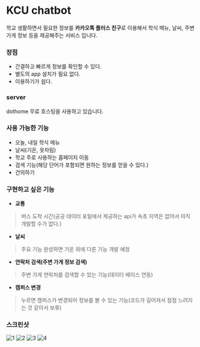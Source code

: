 # KCU chatbot
학교 생활하면서 필요한 정보를 **카카오톡 플러스 친구**로 이용해서 학식 메뉴, 날씨, 주변 가게 정보 등을 제공해주는 서비스 입니다.

### 장점
- 간결하고 빠르게 정보를 확인할 수 있다.
- 별도의 app 설치가 필요 없다.
- 이용하기가 쉽다.

### server
dothome 무료 호스팅을 사용하고 있습니다.

### 사용 가능한 기능
- 오늘, 내일 학식 메뉴
- 날씨(기온, 옷차림)
- 학교 주로 사용하는 홈페이지 이동
- 검색 기능(해당 단어가 포함되면 원하는 정보를 얻을 수 있다.)
- 건의하기

### 구현하고 싶은 기능
- **교통**
>버스 도착 시간(공공 데이터 포털에서 제공하는 api가 속초 지역은 없어서 아직 개발할 수가 없다.)
- **날씨**
>주요 기능 완성하면 기온 외에 다른 기능 개발 예정
- **연락처 검색(주변 가게 정보 검색)**
>주변 가게 연락처를 검색할 수 있는 기능(데이터 베이스 연동)
- **캠퍼스 변경**
>누르면 캠퍼스가 변경되어 정보를 볼 수 있는 기능(코드가 길어져서 점점 느려지는 것 같아서 보류)

### 스크린샷
![1](https://user-images.githubusercontent.com/41109150/43906276-d79c6900-9c2d-11e8-8146-e93a70d826da.png)
![2](https://user-images.githubusercontent.com/41109150/43906319-f652f8c8-9c2d-11e8-8876-6c1a2d523395.png)
![3](https://user-images.githubusercontent.com/41109150/43906324-f7aa4a32-9c2d-11e8-8291-97e77b140936.png)
![4](https://user-images.githubusercontent.com/41109150/43906329-f8cef87c-9c2d-11e8-9931-0d6414745487.png)
